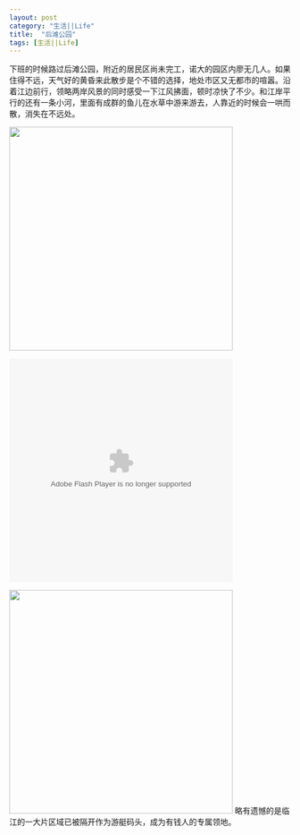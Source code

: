```yaml
---
layout: post
category: "生活||Life"
title:  "后滩公园"
tags: [生活||Life] 
---
```

下班的时候路过后滩公园，附近的居民区尚未完工，诺大的园区内廖无几人。如果住得不远，天气好的黄昏来此散步是个不错的选择，地处市区又无都市的喧嚣。沿着江边前行，领略两岸风景的同时感受一下江风拂面，顿时凉快了不少。和江岸平行的还有一条小河，里面有成群的鱼儿在水草中游来游去，人靠近的时候会一哄而散，消失在不远处。
   
<img src="http://www1.gypsii.com.cn/attachments/010/v428/79990428/569/1439300097569.jpg?t=2" width=400px> 

<embed src="http://img.app.meitudata.com/meitumv/mtplayer4/swf/mp4Player.swf?data=%7B%22id%22%3A87240501%2C%22source%22%3A%22embed%22%7D&vcastr_file=http%3A%2F%2Fmvvideo1.meitudata.com%2F53e0c806311669100.mp4&logoText=Ta%E7%9A%84%E7%BE%8E%E6%8B%8D&appDownloadURL=http%3A%2F%2Fwww.meipai.com%2Fuser%2F34159120&shareEnabled=1&shareTitle=%E5%90%8E%E6%BB%A9%E5%85%AC%E5%9B%AD&qzoneShareURL=http%3A%2F%2Fsns.qzone.qq.com%2Fcgi-bin%2Fqzshare%2Fcgi_qzshare_onekey%3Furl%3Dhttp%3A%2F%2Fwww.meipai.com%2Fmedia%2F87240501%26site%3D%E7%BE%8E%E6%8B%8D&qqShareURL=http%3A%2F%2Fconnect.qq.com%2Fwidget%2Fshareqq%2Findex.html%3Furl%3Dhttp%3A%2F%2Fwww.meipai.com%2Fmedia%2F87240501%26site%3D%E7%BE%8E%E6%8B%8D&weiboShareURL=http%3A%2F%2Fservice.weibo.com%2Fshare%2Fshare.php%3Fappkey%3D680740738%26ralateUid%3D2312920530%26sourceUrl%3Dhttp%3A%2F%2Fwww.meipai.com%2F%26content%3Dutf8%26searchPic%3Dfalse%26url%3Dhttp%3A%2F%2Fwww.meipai.com%2Fmedia%2F87240501" width="400" height="400" quality="high" align="middle" allowScriptAccess="always" allowFullScreen="true" mode="transparent" type="application/x-shockwave-flash"></embed>

<img src="http://www1.gypsii.com.cn/attachments/010/v428/79990428/864/1439352981864.jpg?t=2" width=400px>       
略有遗憾的是临江的一大片区域已被隔开作为游艇码头，成为有钱人的专属领地。
